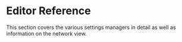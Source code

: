 Editor Reference
================

This section covers the various settings managers in detail as well as information on the network view.
